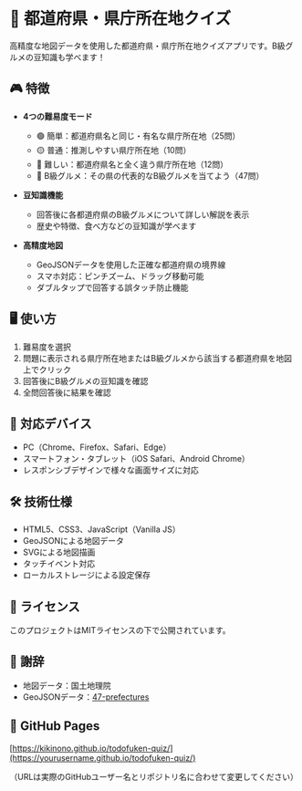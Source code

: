 # 🗾 都道府県・県庁所在地クイズ

高精度な地図データを使用した都道府県・県庁所在地クイズアプリです。B級グルメの豆知識も学べます！

## 🎮 特徴

- **4つの難易度モード**
  - 🟢 簡単：都道府県名と同じ・有名な県庁所在地（25問）
  - 🟡 普通：推測しやすい県庁所在地（10問）  
  - 🔴 難しい：都道府県名と全く違う県庁所在地（12問）
  - 🍜 B級グルメ：その県の代表的なB級グルメを当てよう（47問）

- **豆知識機能**
  - 回答後に各都道府県のB級グルメについて詳しい解説を表示
  - 歴史や特徴、食べ方などの豆知識が学べます

- **高精度地図**
  - GeoJSONデータを使用した正確な都道府県の境界線
  - スマホ対応：ピンチズーム、ドラッグ移動可能
  - ダブルタップで回答する誤タッチ防止機能

## 🖥️ 使い方

1. 難易度を選択
2. 問題に表示される県庁所在地またはB級グルメから該当する都道府県を地図上でクリック
3. 回答後にB級グルメの豆知識を確認
4. 全問回答後に結果を確認

## 📱 対応デバイス

- PC（Chrome、Firefox、Safari、Edge）
- スマートフォン・タブレット（iOS Safari、Android Chrome）
- レスポンシブデザインで様々な画面サイズに対応

## 🛠️ 技術仕様

- HTML5、CSS3、JavaScript（Vanilla JS）
- GeoJSONによる地図データ
- SVGによる地図描画
- タッチイベント対応
- ローカルストレージによる設定保存

## 📄 ライセンス

このプロジェクトはMITライセンスの下で公開されています。

## 🙏 謝辞

- 地図データ：国土地理院
- GeoJSONデータ：[47-prefectures](https://github.com/four4to6/47-prefectures)

## 🚀 GitHub Pages

[https://kikinono.github.io/todofuken-quiz/](https://yourusername.github.io/todofuken-quiz/)

（URLは実際のGitHubユーザー名とリポジトリ名に合わせて変更してください）
